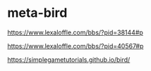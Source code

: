 # meta-bird

https://www.lexaloffle.com/bbs/?pid=38144#p

https://www.lexaloffle.com/bbs/?pid=40567#p

https://simplegametutorials.github.io/bird/
